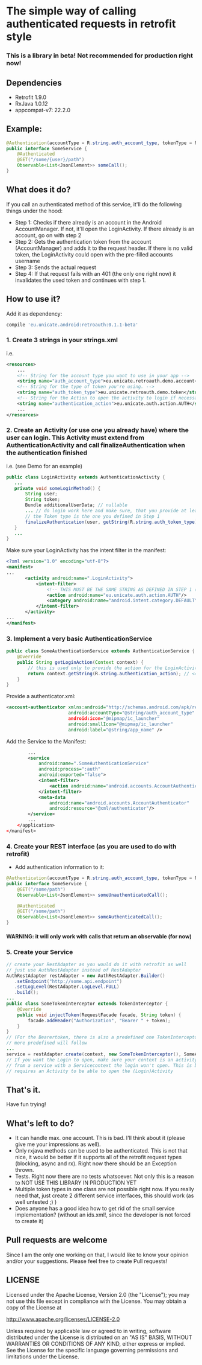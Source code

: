 # The simple way of calling authenticated requests in retrofit style
### This is a library in beta! Not recommended for production right now!
## Dependencies
* Retrofit 1.9.0
* RxJava 1.0.12
* appcompat-v7: 22.2.0

## Example:
``` java
@Authentication(accountType = R.string.auth_account_type, tokenType = R.string.auth_token_type)
public interface SomeService {
    @Authenticated
	@GET("/some/{user}/path")
	Observable<List<JsonElement>> someCall();
}
```
## What does it do?
If you call an authenticated method of this service, it'll do the following things under the hood:
* Step 1: Checks if there already is an account in the Android AccountManager. If not, it'll open the LoginActivity. If there already is an account, go on with step 2
* Step 2: Gets the authentication token from the account (AccountManager) and adds it to the request header. If there is no valid token, the LoginActivity could open with the pre-filled accounts username
* Step 3: Sends the actual request
* Step 4: If that request fails with an 401 (the only one right now) it invalidates the used token and continues with step 1.

## How to use it?
Add it as dependency:
```groovy
compile 'eu.unicate.android:retroauth:0.1.1-beta'
```

### 1. Create 3 strings in your strings.xml
i.e.
``` xml
<resources>
    ...
	<!-- String for the account type you want to use in your app -->
	<string name="auth_account_type">eu.unicate.retroauth.demo.account</string>
	<!-- String for the type of token you're using. -->
	<string name="auth_token_type">eu.unicate.retroauth.demo.token</string>
	<!-- String for the Action to open the activity to login if necessary -->
	<string name="authentication_action">eu.unicate.auth.action.AUTH</string>
	...
</resources>
```
### 2. Create an Activity (or use one you already have) where the user can login. This Activity must extend from AuthenticationActivity and call finalizeAuthentication when the authentication finished
i.e. (see Demo for an example)

```java
public class LoginActivity extends AuthenticationActivity {
   ...
   private void someLoginMethod() {
       String user;
       String token;
       Bundle additionalUserData; // nullable
       ... // do login work here and make sure, that you provide at least a user and a token String
       // the Token type is the one you defined in Step 1
       finalizeAuthentication(user, getString(R.string.auth_token_type), token, additionalUserData);
   }
   ...
}
```
Make sure your LoginActivity has the intent filter in the manifest:
```xml
<?xml version="1.0" encoding="utf-8"?>
<manifest>
...
       <activity android:name=".LoginActivity">
           <intent-filter>
               <!-- THIS MUST BE THE SAME STRING AS DEFINED IN STEP 1 (sadly the resource string cannot be used for that) -->
               <action android:name="eu.unicate.auth.action.AUTH"/>
               <category android:name="android.intent.category.DEFAULT"/>
           </intent-filter>
       </activity>
...
</manifest>
```
### 3. Implement a very basic AuthenticationService
```java
public class SomeAuthenticationService extends AuthenticationService {
	@Override
	public String getLoginAction(Context context) {
	    // this is used only to provide the action for the LoginActivity to open
		return context.getString(R.string.authentication_action); // <=  This is the String provided in Step 1
	}
}
```
Provide a authenticator.xml:
```xml
<account-authenticator xmlns:android="http://schemas.android.com/apk/res/android"
					   android:accountType="@string/auth_account_type"  <= This is the String provided in Step 1
					   android:icon="@mipmap/ic_launcher"
					   android:smallIcon="@mipmap/ic_launcher"
					   android:label="@string/app_name" />
```

Add the Service to the Manifest:

```xml
        ...
        <service
            android:name=".SomeAuthenticationService"
            android:process=":auth"
            android:exported="false">
            <intent-filter>
                <action android:name="android.accounts.AccountAuthenticator"/>
            </intent-filter>
            <meta-data
                android:name="android.accounts.AccountAuthenticator"
                android:resource="@xml/authenticator"/>
        </service>
        ...
    </application>
</manifest>
```
### 4. Create your REST interface (as you are used to do with retrofit)
* Add authentication information to it:

```java
@Authentication(accountType = R.string.auth_account_type, tokenType = R.string.auth_token_type)
public interface SomeService {
    @GET("/some/path")
    Observable<List<JsonElement>> someUnauthenticatedCall();

    @Authenticated
    @GET("/some/path")
    Observable<List<JsonElement>> someAuthenticatedCall();
}
```
#### WARNING: it will only work with calls that return an observable (for now)
### 5. Create your Service
```java
// create your RestAdapter as you would do it with retrofit as well
// just use AuthRestAdapter instead of RestAdapter
AuthRestAdapter restAdapter = new AuthRestAdapter.Builder()
   .setEndpoint("http://some.api.endpoint")
   .setLogLevel(RestAdapter.LogLevel.FULL)
   .build();
...
public class SomeTokenInterceptor extends TokenInterceptor {
    @Override
    public void injectToken(RequestFacade facade, String token) {
        facade.addHeader("Authorization", "Bearer " + token);
    }
}
// (For the Bearertoken, there is also a predefined one TokenInterceptor.BEARER_TOKENINTERCEPTOR)
// more predefined will follow
...
service = restAdapter.create(context, new SomeTokenInterceptor(), SomeAuthenticatedService.class);
// If you want the Login to open, make sure your context is an activity. If you're calling this
// from a service with a Servicecontext the login won't open. This is because the addAccount Method
// requires an Activity to be able to open the (Login)Activity
```

## That's it.

Have fun trying!

## What's left to do?
* It can handle max. one account. This is bad. I'll think about it (please give me your impressions as well).
* Only rxjava methods can be used to be authenticated. This is not that nice, it would be better if it supports all of the retrofit request types (blocking, async and rx). Right now there should be an Exception thrown.
* Tests. Right now there are no tests whatsoever. Not only this is a reason to NOT USE THIS LIBRARY IN PRODUCTION YET
* Multiple token types in one class are not possible right now. If you really need that, just create 2 different service interfaces, this should work (as well untested ;) )
* Does anyone has a good idea how to get rid of the small service implementation? (without an ids.xml!, since the developer is not forced to create it)


## Pull requests are welcome
Since I am the only one working on that, I would like to know your opinion and/or your suggestions.
Please feel free to create Pull requests!

## LICENSE

Licensed under the Apache License, Version 2.0 (the "License");
you may not use this file except in compliance with the License.
You may obtain a copy of the License at

<http://www.apache.org/licenses/LICENSE-2.0>

Unless required by applicable law or agreed to in writing, software
distributed under the License is distributed on an "AS IS" BASIS,
WITHOUT WARRANTIES OR CONDITIONS OF ANY KIND, either express or implied.
See the License for the specific language governing permissions and
limitations under the License.
